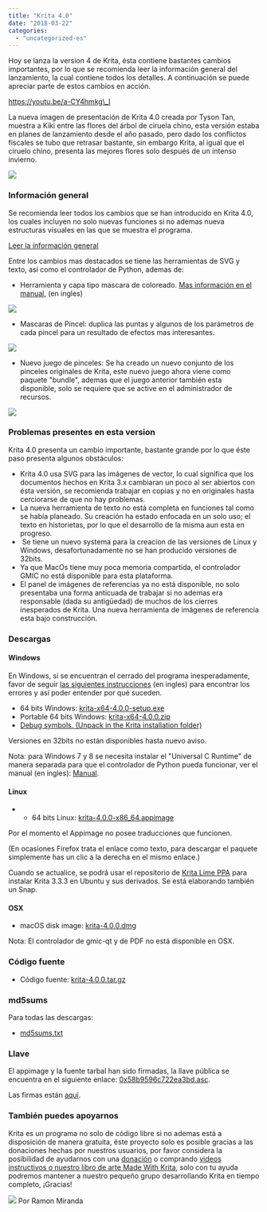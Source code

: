 ```yaml
---
title: "Krita 4.0"
date: "2018-03-22"
categories: 
  - "uncategorized-es"
---
```


Hoy se lanza la version 4 de Krita, ésta contiene bastantes cambios importantes, por lo que se recomienda leer la información general del lanzamiento, la cual contiene todos los detalles. A continuación se puede apreciar parte de estos cambios en acción.

https://youtu.be/a-CY4hmkg\_I

La nueva imagen de presentación de Krita 4.0 creada por Tyson Tan, muestra a Kiki entre las flores del árbol de ciruela chino, esta versión estaba en planes de lanzamiento desde el año pasado, pero dado los conflictos fiscales se tubo que retrasar bastante, sin embargo Krita, al igual que el ciruelo chino, presenta las mejores flores solo después de un intenso invierno.

[![](/images/posts/2018/kiki_4.0_sm-1-1024x463.png)](https://krita.org/wp-content/uploads/2018/03/kiki_4.0_sm-1.png)

### Información general

Se recomienda leer todos los cambios que se han introducido en Krita 4.0, los cuales incluyen no solo nuevas funciones si no ademas nueva estructuras visuales en las que se muestra el programa.

[Leer la información general](https://krita.org/es/krita-4-0/)

Entre los cambios mas destacados se tiene las herramientas de SVG y texto, así como el controlador de Python, ademas de:

- Herramienta y capa tipo mascara de coloreado. [Mas información en el manual](https://docs.krita.org/Colorize_Mask), (en ingles)

[![](/images/posts/2018/colorize-mask.png)](https://krita.org/wp-content/uploads/2018/02/colorize-mask.png)

- Mascaras de Pincel: duplica las puntas y algunos de los parámetros de cada pincel para un resultado de efectos mas interesantes.

[![](/images/posts/2018/waterpaint.gif)](https://krita.org/wp-content/uploads/2018/02/waterpaint.gif)

- Nuevo juego de pinceles: Se ha creado un nuevo conjunto de los pinceles originales de Krita, este nuevo juego ahora viene como paquete "bundle", ademas que el juego anterior también esta disponible, solo se requiere que se active en el administrador de recursos.

[![](/images/posts/2018/bundles.png)](https://krita.org/wp-content/uploads/2018/03/bundles.png)

### Problemas presentes en esta version

Krita 4.0 presenta un cambio importante, bastante grande por lo que éste paso presenta algunos obstáculos:

- Krita 4.0 usa SVG para las imágenes de vector, lo cual significa que los documentos hechos en Krita 3.x cambiaran un poco al ser abiertos con ésta versión, se recomienda trabajar en copias y no en originales hasta cerciorarse de que no hay problemas.
- La nueva herramienta de texto no está completa en funciones tal como se había planeado. Su creación ha estado enfocada en un solo uso; el texto en historietas, por lo que el desarrollo de la misma aun esta en progreso.
-  Se tiene un nuevo systema para la creacion de las versiones de Linux y Windows, desafortunadamente no se han producido versiones de 32bits.
- Ya que MacOs tiene muy poca memoria compartida, el controlador GMIC no está disponible para esta plataforma.
- El panel de imágenes de referencias ya no está disponible, no solo presentaba una forma anticuada de trabajar si no ademas era responsable (dada su antigüedad) de muchos de los cierres inesperados de Krita. Una nueva herramienta de imágenes de referencia esta bajo construcción.

### Descargas

#### Windows

En Windows, si se encuentran el cerrado del programa inesperadamente, favor de seguir [las siguientes instrucciones](https://docs.krita.org/Dr._Mingw_debugger) (en ingles) para encontrar los errores y así poder entender por qué suceden.

- 64 bits Windows: [krita-x64-4.0.0-setup.exe](https://download.kde.org/stable/krita/4.0.0/krita-x64-4.0.0-setup.exe)
- Portable 64 bits Windows: [krita-x64-4.0.0.zip](https://download.kde.org/stable/krita/4.0.0/krita-x64-4.0.0.zip)
- [Debug symbols. (Unpack in the Krita installation folder)](https://download.kde.org/stable/krita/4.0.0/krita-x64-4.0.0-dbg.zip)

Versiones en 32bits no están disponibles hasta nuevo aviso.

Nota: para Windows 7 y 8 se necesita instalar el "Universal C Runtime" de manera separada para que el controlador de Python pueda funcionar, ver el manual (en ingles): [Manual](https://docs.krita.org/Introduction_to_Python_Scripting#Technical_Details).

#### Linux

- - 64 bits Linux: [krita-4.0.0-x86\_64.appimage](https://download.kde.org/stable/krita/4.0.0/krita-4.0.0-x86_64.appimage)

Por el momento el Appimage no posee traducciones que funcionen.

(En ocasiones Firefox trata el enlace como texto, para descargar el paquete simplemente has un clic a la derecha en el mismo enlace.)

Cuando se actualice, se podrá usar el repositorio de [Krita Lime PPA](https://launchpad.net/%7Ekritalime/+archive/ubuntu/ppa) para instalar Krita 3.3.3 en Ubuntu y sus derivados. Se está elaborando también un Snap.

#### OSX

- macOS disk image: [krita-4.0.0.dmg](https://download.kde.org/stable/krita/4.0.0/krita-4.0.0.dmg)

Nota: El controlador de gmic-qt y de PDF no está disponible en OSX.

### Código fuente

- Código fuente: [krita-4.0.0.tar.gz](https://download.kde.org/stable/krita/4.0.0/krita-4.0.0.tar.gz)

### md5sums

Para todas las descargas:

- [md5sums.txt](https://download.kde.org/unstable/krita/3.2.0-beta.1/md5sums.txt)

### Llave

El appimage y la fuente tarbal han sido firmadas, la llave pública se encuentra en el siguiente enlace: [0x58b9596c722ea3bd.asc](https://share.kde.org/index.php/s/fJ99V5mZvuyD0z8).

Las firmas están [aquí](http://download.kde.org/unstable/krita/3.1.3-beta.1).

### También puedes apoyarnos

Krita es un programa no solo de código libre si no ademas está a disposición de manera gratuita, éste proyecto solo es posible gracias a las donaciones hechas por nuestros usuarios, por favor considera la posibilidad de ayudarnos con una [donación](https://krita.org/en/support-us/donations/) o comprando [videos instructivos o nuestro libro de arte Made With Krita](https://krita.org/es/item/krita-3-2-0/%22https://krita.org/en/support-us/shop), solo con tu ayuda podremos mantener a nuestro pequeño grupo desarrollando Krita en tiempo completo, ¡Gracias!

[![](/images/posts/2018/Krita4_Alegoric_final-1024x507.png)](https://krita.org/wp-content/uploads/2018/03/Krita4_Alegoric_final.png) Por Ramon Miranda
